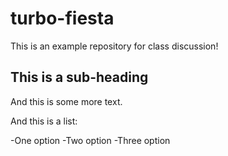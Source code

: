 # turbo-fiesta

This is an example repository for class discussion!
## This is a sub-heading

And this is some more text.

And this is a list:

-One option
-Two option 
-Three option